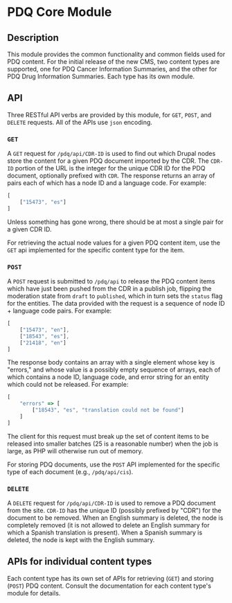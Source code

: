 # PDQ Core Module

## Description

This module provides the common functionality and common fields used
for PDQ content. For the initial release of the new CMS, two content
types are supported, one for PDQ Cancer Information Summaries, and
the other for PDQ Drug Information Summaries. Each type has its own
module.

## API

Three RESTful API verbs are provided by this module, for `GET`, `POST`,
and `DELETE` requests. All of the APIs use `json` encoding.

### `GET`

A `GET` request for `/pdq/api/CDR-ID` is used to find out which Drupal nodes
store the content for a given PDQ document imported by the CDR.  The `CDR-ID`
portion of the URL is the integer for the unique CDR ID for the PDQ document,
optionally prefixed with `CDR`. The response returns an array of pairs each
of which has a node ID and a language code. For example:

```javascript
[
    ["15473", "es"]
]
```

Unless something has gone wrong, there should be at most a single pair for a
given CDR ID.

For retrieving the actual node values for a given PDQ content item, use the
`GET` api implemented for the specific content type for the item.

### `POST`

A `POST` request is submitted to `/pdq/api` to release the PDQ content items
which have just been pushed from the CDR in a publish job, flipping the
moderation state from `draft` to `published`, which in turn sets the `status`
flag for the entities. The data provided with the request is a sequence of
node ID + language code pairs. For example:

```javascript
[
    ["15473", "en"],
    ["18543", "es"],
    ["21418", "en"]
]
```

The response body contains an array with a single element whose key is
"errors," and whose value is a possibly empty sequence of arrays, each
of which contains a node ID, language code, and error string for an
entity which could not be released. For example:

```javascript
[
    "errors" => [
        ["18543", "es", "translation could not be found"]
    ]
]
```

The client for this request must break up the set of content items to be
released into smaller batches (25 is a reasonable number) when the job
is large, as PHP will otherwise run out of memory.

For storing PDQ documents, use the `POST` API implemented for the specific
type of each document (e.g., `/pdq/api/cis`).

### `DELETE`

A `DELETE` request for `/pdq/api/CDR-ID` is used to remove a PDQ document
from the site. `CDR-ID` has the unique ID (possibly prefixed by "CDR")
for the document to be removed. When an English summary is deleted, the
node is completely removed (it is not allowed to delete an English summary
for which a Spanish translation is present). When a Spanish summary is
deleted, the node is kept with the English summary.

## APIs for individual content types

Each content type has its own set of APIs for retrieving (`GET`) and
storing (`POST`) PDQ content. Consult the documentation for each content
type's module for details.
